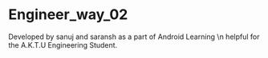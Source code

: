 # Engineer_way_02
Developed by sanuj and saransh as a part of Android  Learning 
\n helpful for the A.K.T.U Engineering Student.
